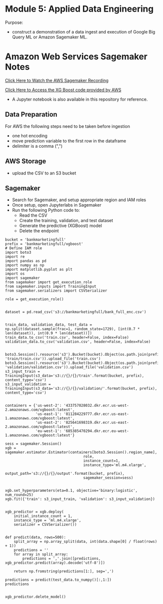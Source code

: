 # Module 5: Applied Data Engineering

Purpose:
- construct a demonstration of a data ingest and execution of Google Big Query ML or Amazon Sagemaker ML.


# Amazon Web Services Sagemaker Notes
[Click Here to Watch the AWS Sagemaker Recording](https://northwestern.hosted.panopto.com/Panopto/Pages/Viewer.aspx?id=883cb64c-acb6-49dc-b522-b0a000050056)

[Click Here to Access the XG Boost code provided by AWS](https://docs.aws.amazon.com/sagemaker/latest/dg/xgboost.html)

- A Jupyter notebook is also available in this repository for reference.

## Data Preparation
For AWS the following steps need to be taken before ingestion
- one hot encoding
- move prediction variable to the first row in the dataframe
- delimiter is a comma (",")

## AWS Storage
- upload the CSV to an S3 bucket

## Sagemaker
- Search for Sagemaker, and setup appropriate region and IAM roles
- Once setup, open Jupyterlabs in Sagemaker
- Run the following Python code to:
	- Read the CSV
	- Create the training, validation, and test dataset
	- Generate the predictive (XGBoost) model
	- Delete the endpoint


```
bucket = 'bankmarketingfull'
prefix = 'bankmarketingfull/xgboost'
# Define IAM role
import boto3
import re
import pandas as pd
import numpy as np
import matplotlib.pyplot as plt
import os
import sagemaker
from sagemaker import get_execution_role
from sagemaker.inputs import TrainingInput
from sagemaker.serializers import CSVSerializer

role = get_execution_role()


dataset = pd.read_csv('s3://bankmarketingfull/bank_full_enc.csv')


train_data, validation_data, test_data = np.split(dataset.sample(frac=1, random_state=1729), [int(0.7 * len(dataset)), int(0.9 * len(dataset))])
train_data.to_csv('train.csv', header=False, index=False)
validation_data.to_csv('validation.csv', header=False, index=False)


boto3.Session().resource('s3').Bucket(bucket).Object(os.path.join(prefix, 'train/train.csv')).upload_file('train.csv')
boto3.Session().resource('s3').Bucket(bucket).Object(os.path.join(prefix, 'validation/validation.csv')).upload_file('validation.csv')
s3_input_train = TrainingInput(s3_data='s3://{}/{}/train'.format(bucket, prefix), content_type='csv')
s3_input_validation = TrainingInput(s3_data='s3://{}/{}/validation/'.format(bucket, prefix), content_type='csv')


containers = {'us-west-2': '433757028032.dkr.ecr.us-west-2.amazonaws.com/xgboost:latest',
              'us-east-1': '811284229777.dkr.ecr.us-east-1.amazonaws.com/xgboost:latest',
              'us-east-2': '825641698319.dkr.ecr.us-east-2.amazonaws.com/xgboost:latest',
              'eu-west-1': '685385470294.dkr.ecr.eu-west-1.amazonaws.com/xgboost:latest'}

sess = sagemaker.Session()
xgb = sagemaker.estimator.Estimator(containers[boto3.Session().region_name],
                                    role, 
                                    instance_count=1, 
                                    instance_type='ml.m4.xlarge',
                                    output_path='s3://{}/{}/output'.format(bucket, prefix),
                                    sagemaker_session=sess)


xgb.set_hyperparameters(eta=0.1, objective='binary:logistic', num_round=25) 
xgb.fit({'train': s3_input_train, 'validation': s3_input_validation})


xgb_predictor = xgb.deploy(
	initial_instance_count = 1,
	instance_type = 'ml.m4.xlarge',
	serializer = CSVSerializer())


def predict(data, rows=500):
    split_array = np.array_split(data, int(data.shape[0] / float(rows) + 1))
    predictions = ''
    for array in split_array:
        predictions = ','.join([predictions, xgb_predictor.predict(array).decode('utf-8')])

    return np.fromstring(predictions[1:], sep=',')

predictions = predict(test_data.to_numpy()[:,1:])
predictions


xgb_predictor.delete_model()
```
